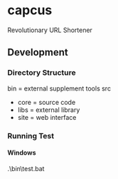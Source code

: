 # capcus

Revolutionary URL Shortener

## Development

### Directory Structure

bin = external supplement tools
src

- core = source code
- libs = external library
- site = web interface

### Running Test

#### Windows
.\bin\test.bat